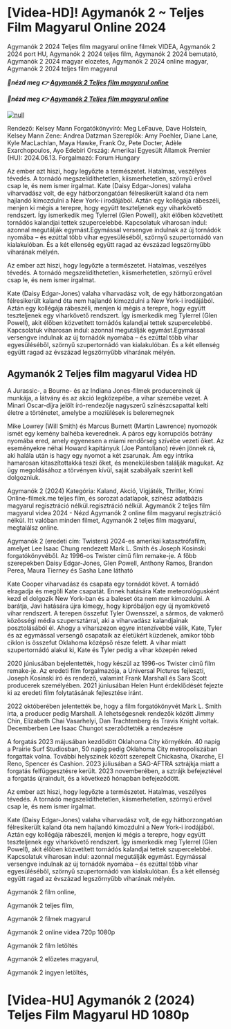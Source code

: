 <h1>[Videa-HD]! Agymanók 2 ~ Teljes Film Magyarul Online 2024</h1>

Agymanók 2 2024 Teljes film magyarul online filmek VIDEA, Agymanók 2 2024 port HU, Agymanók 2 2024 teljes film, Agymanók 2 2024 bemutató, Agymanók 2 2024 magyar elozetes, Agymanók 2 2024 online magyar, Agymanók 2 2024 teljes film magyarul

<p><b><I>🔴nézd meg 👉 <a href="https://t.co/NcMrfprDly" rel="noopener">Agymanók 2 Teljes film magyarul online</a></I></b></p>

<p><b><I>🔴nézd meg 👉 <a href="https://t.co/NcMrfprDly" rel="noopener">Agymanók 2 Teljes film magyarul online</a></I></b></p>

[![null](https://static.wixstatic.com/media/855a25_043b5abeb4ae4d35ac003198e7fe56ed~mv2.gif)](https://t.co/NcMrfprDly)

Rendező: Kelsey Mann
Forgatókönyvíró: Meg LeFauve, Dave Holstein, Kelsey Mann
Zene: Andrea Datzman
Szereplők: Amy Poehler, Diane Lane, Kyle MacLachlan, Maya Hawke, Frank Oz, Pete Docter, Adèle Exarchopoulos, Ayo Edebiri
Ország: Amerikai Egyesült Államok
Premier (HU): 2024.06.13.
Forgalmazó: Forum Hungary

Az ember azt hiszi, hogy legyőzte a természetet. Hatalmas, veszélyes tévedés. A tornádó megszelídíthetetlen, kiismerhetetlen, szörnyű erővel csap le, és nem ismer irgalmat. Kate (Daisy Edgar-Jones) valaha viharvadász volt, de egy hátborzongatóan félresikerült kaland óta nem hajlandó kimozdulni a New York-i irodájából. Aztán egy kollégája rábeszéli, menjen ki mégis a terepre, hogy együtt teszteljenek egy viharkövető rendszert. Így ismerkedik meg Tylerrel (Glen Powell), akit élőben közvetített tornádós kalandjai tettek szupercelebbé. Kapcsolatuk viharosan indul: azonnal megutálják egymást.Egymással versengve indulnak az új tornádók nyomába – és ezúttal több vihar egyesüléséből, szörnyű szupertornádó van kialakulóban. És a két ellenség együtt ragad az évszázad legszörnyűbb viharának mélyén.

Az ember azt hiszi, hogy legyőzte a természetet. Hatalmas, veszélyes tévedés. A tornádó megszelídíthetetlen, kiismerhetetlen, szörnyű erővel csap le, és nem ismer irgalmat.

Kate (Daisy Edgar-Jones) valaha viharvadász volt, de egy hátborzongatóan félresikerült kaland óta nem hajlandó kimozdulni a New York-i irodájából. Aztán egy kollégája rábeszéli, menjen ki mégis a terepre, hogy együtt teszteljenek egy viharkövető rendszert. Így ismerkedik meg Tylerrel (Glen Powell), akit élőben közvetített tornádós kalandjai tettek szupercelebbé. Kapcsolatuk viharosan indul: azonnal megutálják egymást.Egymással versengve indulnak az új tornádók nyomába – és ezúttal több vihar egyesüléséből, szörnyű szupertornádó van kialakulóban. És a két ellenség együtt ragad az évszázad legszörnyűbb viharának mélyén.

<h2>Agymanók 2 Teljes film magyarul Videa HD </h2>

A Jurassic-, a Bourne- és az Indiana Jones-filmek producereinek új munkája, a látvány és az akció legközepébe, a vihar szemébe vezet. A Minari Oscar-díjra jelölt író-rendezője nagyszerű színészcsapattal kelti életre a történetet, amelybe a moziülések is beleremegnek

Mike Lowrey (Will Smith) és Marcus Burnett (Martin Lawrence) nyomozók ismét egy kemény balhéba keverednek. A páros egy korrupciós botrány nyomába ered, amely egyenesen a miami rendőrség szívébe vezeti őket.
Az eseményekre néhai Howard kapitányuk (Joe Pantoliano) révén jönnek rá, aki halála után is hagy egy nyomot a két zsarunak. Ám egy intrika hamarosan kitaszítottakká teszi őket, és menekülésben találják magukat. Az ügy megoldásához a törvényen kívül, saját szabályaik szerint kell dolgozniuk.

Agymanók 2 (2024) Kategória: Kaland, Akció, Vígjáték, Thriller, Krimi Online-filmek.me teljes film, és sorozat adatlapok, színész adatbázis magyarul regisztráció nélkül.regisztráció nélkül. Agymanók 2 teljes film magyarul videa 2024 - Nézd Agymanók 2 online film magyarul regisztráció nélkül. Itt valóban minden filmet, Agymanók 2 teljes film magyarul, megtalálsz online.

Agymanók 2 (eredeti cím: Twisters) 2024-es amerikai katasztrófafilm, amelyet Lee Isaac Chung rendezett Mark L. Smith és Joseph Kosinski forgatókönyvéből. Az 1996-os Twister című film remake-je. A főbb szerepekben Daisy Edgar-Jones, Glen Powell, Anthony Ramos, Brandon Perea, Maura Tierney és Sasha Lane látható

Kate Cooper viharvadász és csapata egy tornádót követ. A tornádó elragadja és megöli Kate csapatát. Ennek hatására Kate meteorológusként kezd el dolgozik New York-ban és a baleset óta nem mer kimozdulni. A barátja, Javi hatására újra kimegy, hogy kipróbáljon egy új nyomkövető vihar rendszert. A terepen összefut Tyler Owensszel, a sármos, de vakmerő közösségi média szupersztárral, aki a viharvadász kalandjainak posztolásából él. Ahogy a viharszezon egyre intenzívebbé válik, Kate, Tyler és az egymással versengő csapataik az életükért küzdenek, amikor több ciklon is összefut Oklahoma középső része felett. A vihar miatt szupertornádó alakul ki, Kate és Tyler pedig a vihar közepén reked

2020 júniusában bejelentették, hogy készül az 1996-os Twister című film remake-je. Az eredeti film forgalmazója, a Universal Pictures fejleszti, Joseph Kosinski író és rendező, valamint Frank Marshall és Sara Scott producerek személyében. 2021 júniusában Helen Hunt érdeklődését fejezte ki az eredeti film folytatásának fejlesztése iránt.

2022 októberében jelentették be, hogy a film forgatókönyvét Mark L. Smith írta, a producer pedig Marshall. A lehetségesnek rendezők között Jimmy Chin, Elizabeth Chai Vasarhelyi, Dan Trachtenberg és Travis Knight voltak. Decemberben Lee Isaac Chungot szerződtették a rendezésre

A forgatás 2023 májusában kezdődött Oklahoma City környékén. 40 napig a Prairie Surf Studiosban, 50 napig pedig Oklahoma City metropoliszában forgattak volna. További helyszínek között szerepelt Chickasha, Okarche, El Reno, Spencer és Cashion. 2023 júliusában a SAG-AFTRA sztrájkja miatt a forgatás felfüggesztésre került. 2023 novemberében, a sztrájk befejeztével a forgatás újraindult, és a következő hónapban befejeződött.

Az ember azt hiszi, hogy legyőzte a természetet. Hatalmas, veszélyes tévedés. A tornádó megszelídíthetetlen, kiismerhetetlen, szörnyű erővel csap le, és nem ismer irgalmat.

Kate (Daisy Edgar-Jones) valaha viharvadász volt, de egy hátborzongatóan félresikerült kaland óta nem hajlandó kimozdulni a New York-i irodájából. Aztán egy kollégája rábeszéli, menjen ki mégis a terepre, hogy együtt teszteljenek egy viharkövető rendszert. Így ismerkedik meg Tylerrel (Glen Powell), akit élőben közvetített tornádós kalandjai tettek szupercelebbé. Kapcsolatuk viharosan indul: azonnal megutálják egymást.
Egymással versengve indulnak az új tornádók nyomába – és ezúttal több vihar egyesüléséből, szörnyű szupertornádó van kialakulóban. És a két ellenség együtt ragad az évszázad legszörnyűbb viharának mélyén.

Agymanók 2 film online,

Agymanók 2 teljes film,

Agymanók 2 filmek magyarul

Agymanók 2 online videa 720p 1080p

Agymanók 2 film letöltés

Agymanók 2 előzetes magyarul,

Agymanók 2 ingyen letöltés,

# [Videa-HU] Agymanók 2 (2024) Teljes Film Magyarul HD 1080p
